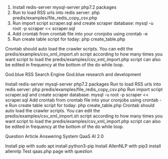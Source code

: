 1. Install redis-server mysql-server php7.2 packages
2. Run to load RSS urls into redis server: php predis/examples/file_redis_copy_csv.php
3. Run import script scraper.sql and create scraper database: mysql -u root -p scraper << scraper.sql
4. Add crontab from crontab file into your cronjobs using crontab -e
5. Run create table script for today: php create_table.php

Crontab should auto load the crawler scripts.  You can edit the predis/examples/csv_xml_import.sh script according to how many times you want script to load the predis/examples/csv_xml_import.php script can also be edited in frequency at the bottom of the do while loop.




God.blue RSS Search Engine
God.blue research and development

Install redis-server mysql-server php7.2 packages
Run to load RSS urls into redis server: php predis/examples/file_redis_copy_csv.php
Run import script scraper.sql and create scraper database: mysql -u root -p scraper << scraper.sql
Add crontab from crontab file into your cronjobs using crontab -e
Run create table script for today: php create_table.php
Crontab should auto load the crawler scripts. You can edit the predis/examples/csv_xml_import.sh script according to how many times you want script to load the predis/examples/csv_xml_import.php script can also be edited in frequency at the bottom of the do while loop.

Question Article Answering System QaaS AI 2.0

Install pip with sudo apt install python3-pip
Install AllenNLP with pip3 install allennlp
Test qaas.php page with question
